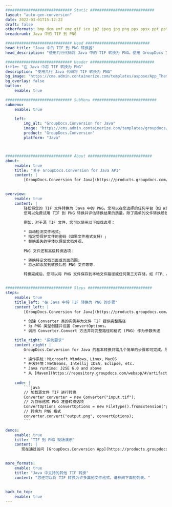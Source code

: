 ```yaml
---
############################# Static ############################
layout: "auto-gen-conversion"
date: 2022-03-01T15:12:22
draft: false
otherformats: bmp dcm emf emz gif ico jp2 jpeg jpg png pps ppsx ppt pptx psb psd svg svgz tga tif tiff webp wmf wmz
breadcrumb: Java 中的 TIF 到 PNG

############################# Head ############################
head_title: "Java 中的 TIF 到 PNG 转换器"
head_description: "使用几行代码将 Java 中的 TIF 转换为 PNG。使用 GroupDocs 文档转换 API 转换 160 多种文件格式。"

############################# Header ############################
title: "在 Java 中将 TIF 转换为 PNG"
description: "使用几行 Java 代码将 TIF 转换为 PNG"
bg_image: "https://cms.admin.containerize.com/templates/aspose/App_Themes/V3/images/bg/header1.png"
bg_overlay: false
button:
    enable: true

############################# SubMenu ############################
submenu:
    enable: true

    left:
        img_alt: "GroupDocs.Conversion for Java"
        image: "https://cms.admin.containerize.com/templates/groupdocs/images/product-logos/90x90-noborder/groupdocs-conversion-java.png"
        product: "GroupDocs.Conversion"
        platform: "Java"



############################# About ############################
about:
    enable: true
    title: "关于 GroupDocs.Conversion for Java API"
    content: |
        [GroupDocs.Conversion for Java](https://products.groupdocs.com/conversion/java/)可用于转换Microsoft Word、Excel、PowerPoint、PDF、Visio等格式。 GroupDocs.Conversion 是一个独立的 API，适用于需要高性能的后端和内部系统。它不依赖于任何软件，例如 Microsoft 或 Open Office。
    

overview:
    enable: true
    content: |
        轻松将您的 TIF 文件转换为 Java 中的 PNG。您可以在您选择的任何平台（如 Windows、Linux、macOS）中仅使用几行 Java 代码行。
        您可以免费试用 TIF 到 PNG 转换并评估转换结果的质量。除了简单的文件转换场景，您还可以尝试更高级的选项来加载源 TIF 文件和保存输出 PNG 结果。 
        
        例如，对于源 TIF 文件，您可以使用以下加载选项：

        * 自动检测文件格式;
        * 指定受保护文件的密码（如果文件格式支持）;
        * 替换丢失的字体以保留文档外观.
        
        PNG 文件还有高级转换选项：

        * 转换特定文档页面或页面范围;
        * 将水印添加到转换后的 PNG 文件等等.

        转换完成后，您可以将 PNG 文件保存到本地文件路径或任何第三方存储，如 FTP、Amazon S3、Google Drive、Dropbox 等。请注意 - 将 TIF 转换为 PNG 无需安装任何额外的软件 - 如 MS Office、Open Office、Adobe Acrobat Reader 等。


############################# Steps ############################
steps:
    enable: true
    title_left: "在 Java 中将 TIF 转换为 PNG 的步骤"
    content_left: |
        [GroupDocs.Conversion for Java](https://products.groupdocs.com/conversion/java/) 让开发人员只需几行代码即可轻松地将 TIF 文件转换为 PNG。
        
        * 创建 Converter 类的实例并为文件 TIF 提供完整路径
        * 为 PNG 类型创建并设置 ConvertOptions。
        * 调用 Converter.Convert 方法并将完整路径和格式 (PNG) 作为参数传递

    title_right: "系统要求"
    content_right: |
        GroupDocs.Conversion for Java 的基本转换只需几个简单的步骤即可完成。所有主要平台和操作系统都支持我们的 API。在执行以下代码之前，请确保您的系统上安装了以下先决条件。

        * 操作系统：Microsoft Windows、Linux、MacOS
        * 开发环境：NetBeans, Intellij IDEA, Eclipse, etc.
        * Java runtime: J2SE 6.0 and above
        * 从 [Maven](https://repository.groupdocs.com/webapp/#/artifacts/browse/tree/General/repo/com/groupdocs/groupdocs-conversion) 获取最新的 GroupDocs.Conversion for Java
         
    code: |
        ```java    
        // 加载源文件 TIF 进行转换
        Converter converter = new Converter("input.tif");
        // 为目标格式 PNG 准备转换选项
        ConvertOptions convertOptions = new FileType().fromExtension("png").getConvertOptions();
        // 转换为 PNG 格式
        converter.convert("output.png", convertOptions);
        ```

demos:
    enable: true
    title: "TIF 到 PNG 现场演示"
    content: |
       现在通过访问 [GroupDocs.Conversion App](https://products.groupdocs.app/conversion/family) 网站将 TIF 转换为 PNG。在线演示具有以下优点
          

more_formats:
    enable: true
    title: "Java 中支持的其他 TIF 转换"
    content: "您还可以将 TIF 转换为许多其他文件格式。请参阅下面的列表。"
       
       
back_to_top:
    enable: true
---
```


